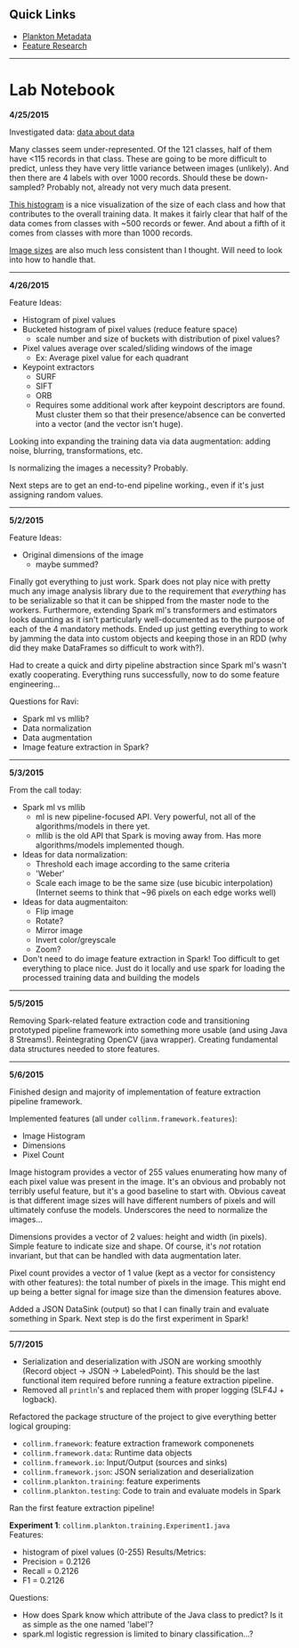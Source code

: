 ## Quick Links

- [Plankton Metadata](metadata.md)
- [Feature Research](feature-research.md)

--------------------

# Lab Notebook

**4/25/2015**

Investigated data: [data about data](metadata.md)

Many classes seem under-represented. Of the 121 classes, half of them have <115 records in that class. These are going to be more difficult to predict, unless they have very little variance between images (unlikely). And then there are 4 labels with over 1000 records. Should these be down-sampled? Probably not, already not very much data present.

[This histogram](doc/imgs/plankton_classes_counts.png) is a nice visualization of the size of each class and how that contributes to the overall training data. It makes it fairly clear that half of the data comes from classes with ~500 records or fewer. And about a fifth of it comes from classes with more than 1000 records.

[Image sizes](doc/imgs/image_sizes.png) are also much less consistent than I thought. Will need to look into how to handle that.

--------------------

**4/26/2015**

Feature Ideas:
- Histogram of pixel values
- Bucketed histogram of pixel values (reduce feature space)
  - scale number and size of buckets with distribution of pixel values?
- Pixel values average over scaled/sliding windows of the image
  - Ex: Average pixel value for each quadrant
- Keypoint extractors
  - SURF
  - SIFT
  - ORB
  - Requires some additional work after keypoint descriptors are found. Must cluster them so that their presence/absence can be converted into a vector (and the vector isn't huge).

Looking into expanding the training data via data augmentation: adding noise, blurring, transformations, etc.

Is normalizing the images a necessity? Probably.

Next steps are to get an end-to-end pipeline working., even if it's just assigning random values.

--------------------

**5/2/2015**

Feature Ideas:
- Original dimensions of the image
  - maybe summed?

Finally got everything to just work. Spark does not play nice with pretty much any image analysis library due to the requirement that *everything* has to be serializable so that it can be shipped from the master node to the workers. Furthermore, extending Spark ml's transformers and estimators looks daunting as it isn't particularly well-documented as to the purpose of each of the 4 mandatory methods. Ended up just getting everything to work by jamming the data into custom objects and keeping those in an RDD (why did they make DataFrames so difficult to work with?).

Had to create a quick and dirty pipeline abstraction since Spark ml's wasn't exatly cooperating. Everything runs successfully, now to do some feature engineering...

Questions for Ravi:
- Spark ml vs mllib?
- Data normalization
- Data augmentation
- Image feature extraction in Spark?

--------------------

**5/3/2015**

From the call today:
- Spark ml vs mllib
  - ml is new pipeline-focused API. Very powerful, not all of the algorithms/models in there yet.
  - mllib is the old API that Spark is moving away from. Has more algorithms/models implemented though.
- Ideas for data normalization:
  - Threshold each image according to the same criteria
  - 'Weber'
  - Scale each image to be the same size (use bicubic interpolation)
    (Internet seems to think that ~96 pixels on each edge works well)
- Ideas for data augmentaiton:
  - Flip image
  - Rotate?
  - Mirror image
  - Invert color/greyscale
  - Zoom?
- Don't need to do image feature extraction in Spark! Too difficult to get everything to place nice. Just do it locally and use spark for loading the processed training data and building the models

--------------------

**5/5/2015**

Removing Spark-related feature extraction code and transitioning prototyped pipeline framework into something more usable (and using Java 8 Streams!). Reintegrating OpenCV (java wrapper). Creating fundamental data structures needed to store features.

--------------------

**5/6/2015**

Finished design and majority of implementation of feature extraction pipeline framework.

Implemented features (all under `collinm.framework.features`):
- Image Histogram
- Dimensions
- Pixel Count

Image histogram provides a vector of 255 values enumerating how many of each pixel value was present in the image. It's an obvious and probably not terribly useful feature, but it's a good baseline to start with. Obvious caveat is that different image sizes will have different numbers of pixels and will ultimately confuse the models. Underscores the need to normalize the images...

Dimensions provides a vector of 2 values: height and width (in pixels). Simple feature to indicate size and shape. Of course, it's *not* rotation invariant, but that can be handled with data augmentation later.

Pixel count provides a vector of 1 value (kept as a vector for consistency with other features): the total number of pixels in the image. This might end up being a better signal for image size than the dimension features above.

Added a JSON DataSink (output) so that I can finally train and evaluate something in Spark. Next step is do the first experiment in Spark!

--------------------

**5/7/2015**

- Serialization and deserialization with JSON are working smoothly (Record object -> JSON -> LabeledPoint). This should be the last functional item required before running a feature extraction pipeline.
- Removed all `println`'s and replaced them with proper logging (SLF4J + logback).

Refactored the package structure of the project to give everything better logical grouping:
- `collinm.framework`: feature extraction framework componenets
- `collinm.framework.data`: Runtime data objects
- `collinm.framework.io`: Input/Output (sources and sinks)
- `collinm.framework.json`: JSON serialization and deserialization
- `collinm.plankton.training`: feature experiments
- `collinm.plankton.testing`: Code to train and evaluate models in Spark

Ran the first feature extraction pipeline!

**Experiment 1**: `collinm.plankton.training.Experiment1.java`  
Features:
- histogram of pixel values (0-255)
Results/Metrics:
- Precision = 0.2126
- Recall = 0.2126
- F1 = 0.2126

Questions:
- How does Spark know which attribute of the Java class to predict? Is it as simple as the one named 'label'?
- spark.ml logistic regression is limited to binary classification...?


